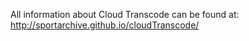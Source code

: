 All information about Cloud Transcode can be found at:  
http://sportarchive.github.io/cloudTranscode/
